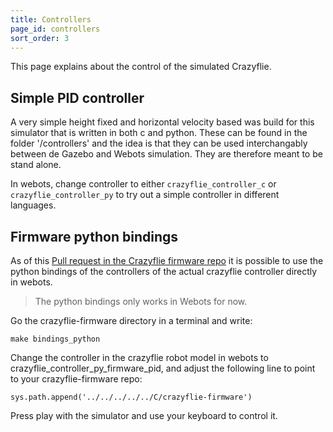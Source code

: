 ```yaml
---
title: Controllers
page_id: controllers
sort_order: 3
---
```


This page explains about the control of the simulated Crazyflie.

## Simple PID controller

A very simple height fixed and horizontal velocity based was build for this simulator that is written in both c and python. These can be found in the folder '/controllers' and the idea is that they can be used interchangably between de Gazebo and Webots simulation. They are therefore meant to be stand alone.

In webots, change controller to either `crazyflie_controller_c` or `crazyflie_controller_py` to try out a simple controller in different languages.

## Firmware python bindings
As of this [Pull request in the Crazyflie firmware repo](https://github.com/bitcraze/crazyflie-firmware/pull/1021) it is possible to use the python bindings of the controllers of the actual crazyflie controller directly in webots.

> The python bindings only works in Webots for now.

Go the crazyflie-firmware directory in a terminal and write:

    make bindings_python

Change the controller in the crazyflie robot model in webots to crazyflie_controller_py_firmware_pid, and adjust the following line to point to your crazyflie-firmware repo:

    sys.path.append('../../../../../C/crazyflie-firmware')

Press play with the simulator and use your keyboard to  control it.

